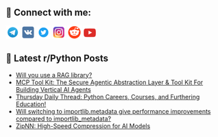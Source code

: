 ## 🔎 Connect with me:
[<img src="https://github.com/bullbesh/bullbesh/blob/main/images/Telegram.png" width="32" height="32" />](https://t.me/bullbesh)
[<img src="https://github.com/bullbesh/bullbesh/blob/main/images/VK.png" width="32" height="32" />](https://vk.com/bullbesh)
[<img src="https://github.com/bullbesh/bullbesh/blob/main/images/Twitter.png" width="32" height="32" />](https://twitter.com/bullbesh1)
[<img src="https://github.com/bullbesh/bullbesh/blob/main/images/Instagram.png" width="32" height="32" />](https://www.instagram.com/bullbesh)
[<img src="https://github.com/bullbesh/bullbesh/blob/main/images/Reddit.png" width="32" height="32" />](https://www.reddit.com/user/bullbesh)
[<img src="https://github.com/bullbesh/bullbesh/blob/main/images/YouTube.png" width="32" height="32" />](https://www.youtube.com/channel/UCtfjRs6uzgq5mfm8S06WTcg)

## 📕 Latest r/Python Posts
<!-- BLOG-POST-LIST:START -->
- [Will you use a RAG library?](https://www.reddit.com/r/Python/comments/1ja5mlc/will_you_use_a_rag_library/)
- [MCP Tool Kit: The Secure Agentic Abstraction Layer &amp; Tool Kit For Building Vertical AI Agents](https://www.reddit.com/r/Python/comments/1ja01kh/mcp_tool_kit_the_secure_agentic_abstraction_layer/)
- [Thursday Daily Thread: Python Careers, Courses, and Furthering Education!](https://www.reddit.com/r/Python/comments/1j9yry8/thursday_daily_thread_python_careers_courses_and/)
- [Will switching to importlib.metadata give performance improvements compared to importlib_metadata?](https://www.reddit.com/r/Python/comments/1j9w3ek/will_switching_to_importlibmetadata_give/)
- [ZipNN: High-Speed Compression for AI Models](https://www.reddit.com/r/Python/comments/1j9hype/zipnn_highspeed_compression_for_ai_models/)
<!-- BLOG-POST-LIST:END -->
